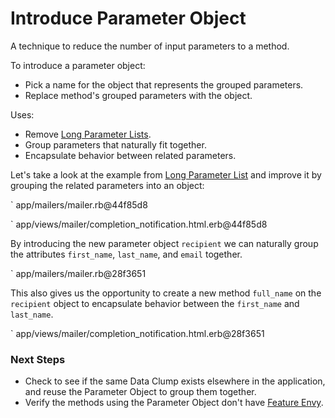 # Introduce Parameter Object

A technique to reduce the number of input parameters to a method.

To introduce a parameter object:

* Pick a name for the object that represents the grouped parameters.
* Replace method's grouped parameters with the object.

Uses:

* Remove [Long Parameter Lists](#long-parameter-list).
* Group parameters that naturally fit together.
* Encapsulate behavior between related parameters.

Let's take a look at the example from [Long Parameter List](#long-parameter-list) and 
improve it by grouping the related parameters into an object:

` app/mailers/mailer.rb@44f85d8

` app/views/mailer/completion_notification.html.erb@44f85d8

By introducing the new parameter object `recipient` we can naturally group the 
attributes `first_name`, `last_name`, and `email` together.

` app/mailers/mailer.rb@28f3651

This also gives us the opportunity to create a new method `full_name` on the `recipient`
object to encapsulate behavior between the `first_name` and `last_name`.

` app/views/mailer/completion_notification.html.erb@28f3651

### Next Steps

* Check to see if the same Data Clump exists elsewhere in the application, and
 reuse the Parameter Object to group them together.
* Verify the methods using the Parameter Object don't have [Feature Envy](#feature-envy).
